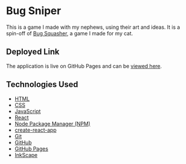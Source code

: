 # Bug Sniper

This is a game I made with my nephews, using their art and ideas. It is a spin-off of [Bug Squasher](https://github.com/SierraChapman/bug-squasher), a game I made for my cat.

## Deployed Link

The application is live on GitHub Pages and can be [viewed here](https://sierrachapman.github.io/bug-sniper/). 

## Technologies Used

* [HTML](https://developer.mozilla.org/en-US/docs/Web/HTML)
* [CSS](https://developer.mozilla.org/en-US/docs/Web/CSS)
* [JavaScript](https://developer.mozilla.org/en-US/docs/Web/JavaScript)
* [React](https://reactjs.org/)
* [Node Package Manager (NPM)](https://www.npmjs.com/)
* [create-react-app](https://github.com/facebook/create-react-app)
* [Git](https://git-scm.com/)
* [GitHub](https://github.com/)
* [GitHub Pages](https://pages.github.com/)
* [InkScape](https://inkscape.org/)